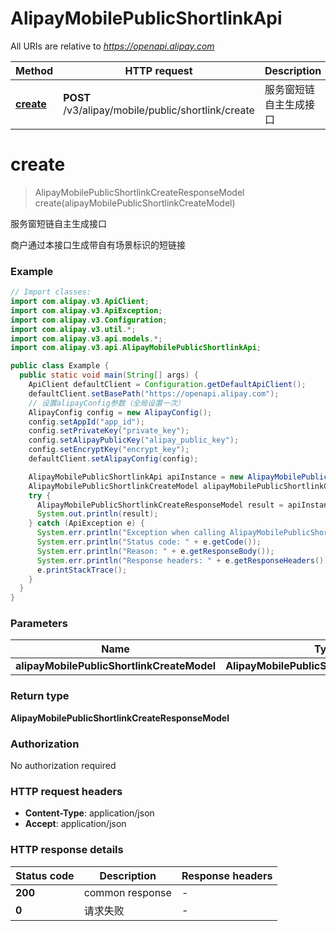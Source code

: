 # AlipayMobilePublicShortlinkApi

All URIs are relative to *https://openapi.alipay.com*

| Method | HTTP request | Description |
|------------- | ------------- | -------------|
| [**create**](AlipayMobilePublicShortlinkApi.md#create) | **POST** /v3/alipay/mobile/public/shortlink/create | 服务窗短链自主生成接口 |


<a name="create"></a>
# **create**
> AlipayMobilePublicShortlinkCreateResponseModel create(alipayMobilePublicShortlinkCreateModel)

服务窗短链自主生成接口

商户通过本接口生成带自有场景标识的短链接

### Example
```java
// Import classes:
import com.alipay.v3.ApiClient;
import com.alipay.v3.ApiException;
import com.alipay.v3.Configuration;
import com.alipay.v3.util.*;
import com.alipay.v3.api.models.*;
import com.alipay.v3.api.AlipayMobilePublicShortlinkApi;

public class Example {
  public static void main(String[] args) {
    ApiClient defaultClient = Configuration.getDefaultApiClient();
    defaultClient.setBasePath("https://openapi.alipay.com");
    // 设置alipayConfig参数（全局设置一次）
    AlipayConfig config = new AlipayConfig();
    config.setAppId("app_id");
    config.setPrivateKey("private_key");
    config.setAlipayPublicKey("alipay_public_key");
    config.setEncryptKey("encrypt_key");
    defaultClient.setAlipayConfig(config);

    AlipayMobilePublicShortlinkApi apiInstance = new AlipayMobilePublicShortlinkApi(defaultClient);
    AlipayMobilePublicShortlinkCreateModel alipayMobilePublicShortlinkCreateModel = new AlipayMobilePublicShortlinkCreateModel(); // AlipayMobilePublicShortlinkCreateModel | 
    try {
      AlipayMobilePublicShortlinkCreateResponseModel result = apiInstance.create(alipayMobilePublicShortlinkCreateModel);
      System.out.println(result);
    } catch (ApiException e) {
      System.err.println("Exception when calling AlipayMobilePublicShortlinkApi#create");
      System.err.println("Status code: " + e.getCode());
      System.err.println("Reason: " + e.getResponseBody());
      System.err.println("Response headers: " + e.getResponseHeaders());
      e.printStackTrace();
    }
  }
}
```

### Parameters

| Name | Type | Description  | Notes |
|------------- | ------------- | ------------- | -------------|
| **alipayMobilePublicShortlinkCreateModel** | **AlipayMobilePublicShortlinkCreateModel**|  | [optional] |

### Return type

**AlipayMobilePublicShortlinkCreateResponseModel**

### Authorization

No authorization required

### HTTP request headers

 - **Content-Type**: application/json
 - **Accept**: application/json

### HTTP response details
| Status code | Description | Response headers |
|-------------|-------------|------------------|
| **200** | common response |  -  |
| **0** | 请求失败 |  -  |

